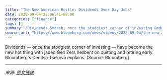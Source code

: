 ```yaml
---
title: "The New American Hustle: Dividends Over Day Jobs"
date: 2025-09-04T22:06:41+08:00
categories: ["finance"]
tags: []
summary: "Dividends &mdash; once the stodgiest corner of investing &mdash; have become the new hot thing with jaded Gen Zers hellbent on quitting and retiring early. Bloomberg's Denitsa Tsekova explains. (Sourc"
source_url: "https://www.bloomberg.com/news/videos/2025-09-04/the-new-american-hustle-dividends-over-day-jobs-video"
---
```


Dividends &mdash; once the stodgiest corner of investing &mdash; have become the new hot thing with jaded Gen Zers hellbent on quitting and retiring early. Bloomberg's Denitsa Tsekova explains. (Source: Bloomberg)

---

*来源: [原文链接](https://www.bloomberg.com/news/videos/2025-09-04/the-new-american-hustle-dividends-over-day-jobs-video)*
